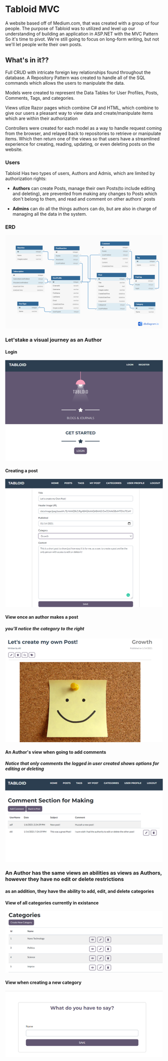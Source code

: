 # Tabloid MVC

A website based off of Medium.com, that was created with a group of four people. The purpose of Tabloid was to utilized and level up our understanding of building an application in ASP.NET with the MVC Pattern
So it's time to pivot. We're still going to focus on long-form writing, but not we'll let people write their own posts.

## What's in it??

Full CRUD with intricate foreign key relationships found throughout the database. A Repository Pattern was created to handle all of the SQL commands which allows the users to manipulate the data. 

Models were created to represent the Data Tables for User Profiles, Posts, Comments, Tags, and categories. 

Views utlize Razor pages which combine C# and HTML, which combine to give our users a pleasant way to view data and create/manipulate items which are within their authorization

Controllers were created for each model as a way to handle request coming from the browser, and relayed back to repositories to retrieve or manipulate items. Which then return one of the views so that users have a streamlined experience for creating, reading, updating, or even deleting posts on the website.

### Users

Tabloid Has two types of users, Authors and Admis, which are limited by authorization rights:

* **Authors** can create Posts, manage their own Posts(to include editing and deleting), are prevented from making any changes to Posts which don't belong to them, and read and comment on other authors' posts

* **Admins** can do all the things authors can do, but are also in charge of managing all the data in the system. 

### ERD

![Tabloid ERD](./images/Tabloid.png)

### Let'stake a visual journey as an Author
#### Login
![Tabloid Login](./images/Tabloid_caption_1.PNG)
#### Creating a post
![Tabloid Post](./images/Tabloid_caption_2.PNG)

#### View once an author makes a  post
##### you'll notice the category to the right
![Tabloid View](./images/Tabloid_caption_3.PNG)
#### An Author's view when going to add comments
##### Notice that only comments the logged in user created shows options for editing or deleting
![Tabloid Comment](./images/Tabloid_caption_4.PNG)


### An Author has the same views an abilities as views as Authors, however they have no edit or delete restrictions

#### as an addition, they have the ability to add, edit, and delete categories

#### View of all categories currently in existance
![Tabloid Categories](./images/Tabloid_cats.PNG)
    
#### View when creating a new category
![Tabloid Categories](./images/Category@addition.PNG)